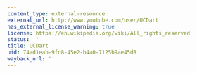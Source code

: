 ```yaml
---
content_type: external-resource
external_url: http://www.youtube.com/user/UCDart
has_external_license_warning: true
license: https://en.wikipedia.org/wiki/All_rights_reserved
status: ''
title: UCDart
uid: 74ad1eab-9fc8-45e2-b4a0-7125b9ae45d8
wayback_url: ''
---
```

